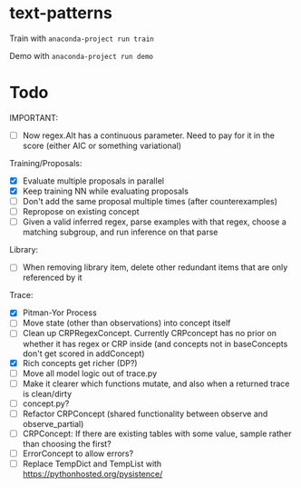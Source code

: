 # text-patterns

Train with
`anaconda-project run train`

Demo with
`anaconda-project run demo`

# Todo
IMPORTANT:
- [ ] Now regex.Alt has a continuous parameter. Need to pay for it in the score (either AIC or something variational)

Training/Proposals:
- [X] Evaluate multiple proposals in parallel
- [X] Keep training NN while evaluating proposals
- [ ] Don't add the same proposal multiple times (after counterexamples)
- [ ] Repropose on existing concept 
- [ ] Given a valid inferred regex, parse examples with that regex, choose a matching subgroup, and run inference on that parse

Library:
- [ ] When removing library item, delete other redundant items that are only referenced by it

Trace:
- [X] Pitman-Yor Process
- [ ] Move state (other than observations) into concept itself
- [ ] Clean up CRPRegexConcept. Currently CRPconcept has no prior on whether it has regex or CRP inside (and concepts not in baseConcepts don't get scored in addConcept)
- [X] Rich concepts get richer (DP?)
- [ ] Move all model logic out of trace.py
- [ ] Make it clearer which functions mutate, and also when a returned trace is clean/dirty
- [ ] concept.py?
- [ ] Refactor CRPConcept (shared functionality between observe and observe_partial)
- [ ] CRPConcept: If there are existing tables with some value, sample rather than choosing the first?
- [ ] ErrorConcept to allow errors?
- [ ] Replace TempDict and TempList with https://pythonhosted.org/pysistence/
